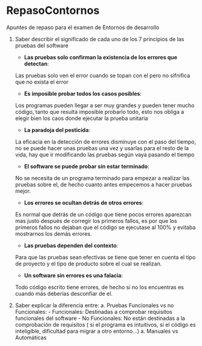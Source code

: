 # RepasoContornos
Apuntes de repaso para el examen de Entornos de desarrollo

1. Saber describir el significado de cada uno de los 7 principios de las pruebas del software

	- **Las pruebas solo confirman la existencia de los errores que detectan**:
	
	Las pruebas solo ven el error cuando se topan con el pero no sifnifica que no exista el error
	- **Es imposible probar todos los casos posibles**:
	
	Los programas pueden llegar a ser muy grandes y pueden tener mucho código, tanto que resulta imposible probarlo todo, esto nos obliga a elegir bien los caos donde ejecutar la prueba unitaria
	- **La paradoja del pesticida**:
	
	La eficacia en la detección de errores disminuye con el paso del tiempo, no se puede hacer unas pruebas una vez y usarlas para el resto de la vida, hay que ir modificando las pruebas según vaya pasando el tiempo
	- **El software se puede probar sin estar terminado**:
	
	No se necesita de un programa terminado para empezar a realizar las pruebas sobre el, de hecho cuanto antes empecemos a hacer pruebas mejor.
	- **Los errores se ocultan detrás de otros errores**:
	
	Es normal que detrás de un código que tiene pocos errores aparezcan mas justo después de corregir los primeros fallos, es por que los primeros fallos no dejaban que el código se ejecutase al 100% y evitaba mostrarnos los demás errores.
	- **Las pruebas dependen del contexto**:
	
	Para que las pruebas sean efectivas se tiene que tener en cuenta el tipo de proyecto y el tipo de producto sobre el cual se realizan.
	- **Un software sin errores es una falacia**:
	
	Todo código escrito tiene errores, de hecho si no los encuentras es cuando más deberías desconfiar de el.
	
1. Saber explicar la diferencia entre: 
	a. Pruebas Funcionales vs no Funcionales:
		- Funcionales: Destinadas a comprobar requisitos funcionales del software
		- No Funcionales: No están destinadas a la comprobación de requisitos ( si el programa es intuitivos, si el código es inteligible, dificultad para migrar a otro entorno...)
	a. Manuales vs Automáticas
	
	
	
